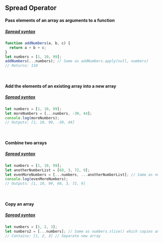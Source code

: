 ## Spread Operator

#### Pass elements of an array as arguments to a function
##### [Spread syntax](https://developer.mozilla.org/en-US/docs/Web/JavaScript/Reference/Operators/Spread_operator)
```js
function addNumbers(a, b, c) {
  return a + b + c;
}
let numbers = [1, 10, 99];
addNumbers(...numbers); // Same as addNumbers.apply(null, numbers)
// Returns: 110
```

<br> 

#### Add the elements of an existing array into a new array
##### [Spread syntax](https://developer.mozilla.org/en-US/docs/Web/JavaScript/Reference/Operators/Spread_operator)
```js
let numbers = [1, 10, 99];
let moreNumbers = [...numbers, -30, 44];
console.log(moreNumbers);
// Outputs: [1, 10, 99, -30, 44]
```

<br> 

#### Combine two arrays
##### [Spread syntax](https://developer.mozilla.org/en-US/docs/Web/JavaScript/Reference/Operators/Spread_operator)
```js
let numbers = [1, 10, 99];
let anotherNumberList = [68, 3, 72, 9];
let evenMoreNumbers = [...numbers, ...anotherNumberList]; // Same as numbers.concat(anotherNumberList)
console.log(evenMoreNumbers);
// Outputs: [1, 10, 99, 68, 3, 72, 9]
```

<br> 

#### Copy an array
##### [Spread syntax](https://developer.mozilla.org/en-US/docs/Web/JavaScript/Reference/Operators/Spread_operator)
```js
let numbers = [1, 2, 3];
let numbers2 = [...numbers]; // Same as numbers.slice() which copies an array instead of referencing the previous array
// Contains: [1, 2, 3] // Separate new array
```
